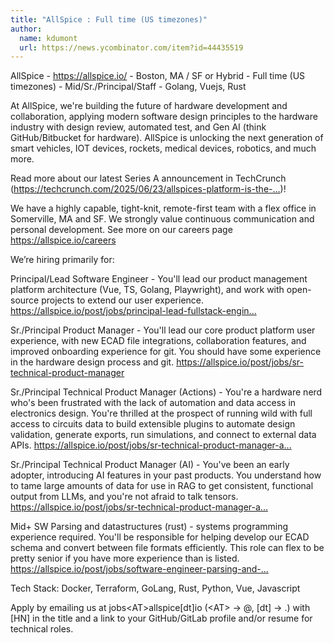 ```yaml
---
title: "AllSpice : Full time (US timezones)"
author:
  name: kdumont
  url: https://news.ycombinator.com/item?id=44435519
---
```


<JobNavigation />

AllSpice - <a href="https:&#x2F;&#x2F;allspice.io&#x2F;" rel="nofollow">https:&#x2F;&#x2F;allspice.io&#x2F;</a> - Boston, MA &#x2F; SF or Hybrid - Full time (US timezones) - Mid&#x2F;Sr.&#x2F;Principal&#x2F;Staff - Golang, Vuejs, Rust

At AllSpice, we&#x27;re building the future of hardware development and collaboration, applying modern software design principles to the hardware industry with design review, automated test, and Gen AI (think GitHub&#x2F;Bitbucket for hardware). AllSpice is unlocking the next generation of smart vehicles, IOT devices, rockets, medical devices, robotics, and much more.

Read more about our latest Series A announcement in TechCrunch (<a href="https:&#x2F;&#x2F;techcrunch.com&#x2F;2025&#x2F;06&#x2F;23&#x2F;allspices-platform-is-the-github-for-electrical-engineering-teams&#x2F;" rel="nofollow">https:&#x2F;&#x2F;techcrunch.com&#x2F;2025&#x2F;06&#x2F;23&#x2F;allspices-platform-is-the-...</a>)!

We have a highly capable, tight-knit, remote-first team with a flex office in Somerville, MA and SF. We strongly value continuous communication and personal development. See more on our careers page <a href="https:&#x2F;&#x2F;allspice.io&#x2F;careers" rel="nofollow">https:&#x2F;&#x2F;allspice.io&#x2F;careers</a>

We’re hiring primarily for:

Principal&#x2F;Lead Software Engineer - You&#x27;ll lead our product management platform architecture (Vue, TS, Golang, Playwright), and work with open-source projects to extend our user experience. <a href="https:&#x2F;&#x2F;allspice.io&#x2F;post&#x2F;jobs&#x2F;principal-lead-fullstack-engineer" rel="nofollow">https:&#x2F;&#x2F;allspice.io&#x2F;post&#x2F;jobs&#x2F;principal-lead-fullstack-engin...</a>

Sr.&#x2F;Principal Product Manager - You&#x27;ll lead our core product platform user experience, with new ECAD file integrations, collaboration features, and improved onboarding experience for git. You should have some experience in the hardware design process and git. <a href="https:&#x2F;&#x2F;allspice.io&#x2F;post&#x2F;jobs&#x2F;sr-technical-product-manager" rel="nofollow">https:&#x2F;&#x2F;allspice.io&#x2F;post&#x2F;jobs&#x2F;sr-technical-product-manager</a>

Sr.&#x2F;Principal Technical Product Manager (Actions) - You&#x27;re a hardware nerd who&#x27;s been frustrated with the lack of automation and data access in electronics design. You&#x27;re thrilled at the prospect of running wild with full access to circuits data to build extensible plugins to automate design validation, generate exports, run simulations, and connect to external data APIs. <a href="https:&#x2F;&#x2F;allspice.io&#x2F;post&#x2F;jobs&#x2F;sr-technical-product-manager-actions" rel="nofollow">https:&#x2F;&#x2F;allspice.io&#x2F;post&#x2F;jobs&#x2F;sr-technical-product-manager-a...</a>

Sr.&#x2F;Principal Technical Product Manager (AI) - You&#x27;ve been an early adopter, introducing AI features in your past products. You understand how to tame large amounts of data for use in RAG to get consistent, functional output from LLMs, and you&#x27;re not afraid to talk tensors. <a href="https:&#x2F;&#x2F;allspice.io&#x2F;post&#x2F;jobs&#x2F;sr-technical-product-manager-ai" rel="nofollow">https:&#x2F;&#x2F;allspice.io&#x2F;post&#x2F;jobs&#x2F;sr-technical-product-manager-a...</a>

Mid+ SW Parsing and datastructures (rust) - systems programming experience required. You&#x27;ll be responsible for helping develop our ECAD schema and convert between file formats efficiently. This role can flex to be pretty senior if you have more experience than is listed. 
<a href="https:&#x2F;&#x2F;allspice.io&#x2F;post&#x2F;jobs&#x2F;software-engineer-parsing-and-data-structures" rel="nofollow">https:&#x2F;&#x2F;allspice.io&#x2F;post&#x2F;jobs&#x2F;software-engineer-parsing-and-...</a>

Tech Stack: Docker, Terraform, GoLang, Rust, Python, Vue, Javascript

Apply by emailing us at jobs&lt;AT&gt;allspice[dt]io (&lt;AT&gt; -&gt; @, [dt] -&gt; .) with [HN] in the title and a link to your GitHub&#x2F;GitLab profile and&#x2F;or resume for technical roles.
<JobApplication />
